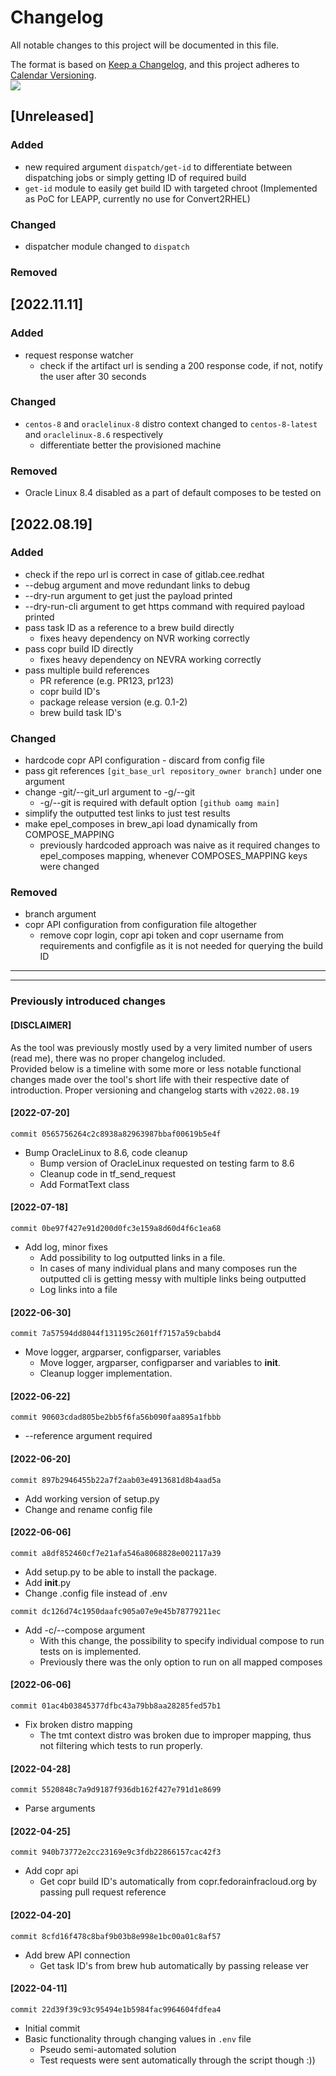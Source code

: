 # Changelog
All notable changes to this project will be documented in this file.

The format is based on [Keep a Changelog](https://keepachangelog.com/en/1.0.0/),
and this project adheres to [Calendar Versioning](https://calver.org).<br>
![](https://img.shields.io/badge/calver-YYYY.0M.0D-informational)

## [Unreleased]
### Added
- new required argument `dispatch/get-id` to differentiate between dispatching jobs or simply getting ID of required build
- `get-id` module to easily get build ID with targeted chroot (Implemented as PoC for LEAPP, currently no use for Convert2RHEL)
### Changed
- dispatcher module changed to `dispatch`
### Removed

## [2022.11.11]
### Added
  - request response watcher
    - check if the artifact url is sending a 200 response code, if not, notify the user after 30 seconds
### Changed
  - `centos-8` and `oraclelinux-8` distro context changed to `centos-8-latest` and `oraclelinux-8.6` respectively 
    - differentiate better the provisioned machine 
### Removed
  - Oracle Linux 8.4 disabled as a part of default composes to be tested on
## [2022.08.19]
### Added
- check if the repo url is correct in case of gitlab.cee.redhat
- --debug argument and move redundant links to debug
- --dry-run argument to get just the payload printed
- --dry-run-cli argument to get https command with required payload printed
- pass task ID as a reference to a brew build directly 
  - fixes heavy dependency on NVR working correctly
- pass copr build ID directly 
  - fixes heavy dependency on NEVRA working correctly
- pass multiple build references
  - PR reference (e.g. PR123, pr123)
  - copr build ID's
  - package release version (e.g. 0.1-2)
  - brew build task ID's

### Changed
- hardcode copr API configuration - discard from config file
- pass git references `[git_base_url repository_owner branch]` under one argument
- change -git/--git_url argument to -g/--git
  - -g/--git is required with default option `[github oamg main]`
- simplify the outputted test links to just test results
- make epel_composes in brew_api load dynamically from COMPOSE_MAPPING
  - previously hardcoded approach was naive as it required changes to epel_composes mapping, whenever COMPOSES_MAPPING keys were changed

### Removed
- branch argument
- copr API configuration from configuration file altogether
  - remove copr login, copr api token and copr username from requirements and configfile as it is not needed for querying the build ID
---

---
### Previously introduced changes
#### [DISCLAIMER]
As the tool was previously mostly used by a very limited number of users (read me), there was no proper changelog included.<br>
Provided below is a timeline with some more or less notable functional changes made over the tool's short life with their respective date of introduction.
Proper versioning and changelog starts with `v2022.08.19`

#### [2022-07-20]
`commit 0565756264c2c8938a82963987bbaf00619b5e4f`
- Bump OracleLinux to 8.6, code cleanup
  - Bump version of OracleLinux requested on testing farm to 8.6
  - Cleanup code in tf_send_request
  - Add FormatText class

#### [2022-07-18]
`commit 0be97f427e91d200d0fc3e159a8d60d4f6c1ea68`
- Add log, minor fixes
  - Add possibility to log outputted links in a file.
  - In cases of many individual plans and many composes run the outputted cli is getting messy with multiple links being outputted
  - Log links into a file

#### [2022-06-30]
`commit 7a57594dd8044f131195c2601ff7157a59cbabd4`
- Move logger, argparser, configparser, variables
  - Move logger, argparser, configparser and variables to __init__.
  - Cleanup logger implementation.

#### [2022-06-22]
`commit 90603cdad805be2bb5f6fa56b090faa895a1fbbb`
- --reference argument required

#### [2022-06-20]
`commit 897b2946455b22a7f2aab03e4913681d8b4aad5a`
- Add working version of setup.py
- Change and rename config file

#### [2022-06-06]
`commit a8df852460cf7e21afa546a8068828e002117a39`
- Add setup.py to be able to install the package.
- Add __init__.py
- Change .config file instead of .env

`commit dc126d74c1950daafc905a07e9e45b78779211ec`
- Add -c/--compose argument
  - With this change, the possibility to specify individual compose to run tests on is implemented.
  - Previously there was the only option to run on all mapped composes

#### [2022-06-06]
`commit 01ac4b03845377dfbc43a79bb8aa28285fed57b1`
- Fix broken distro mapping
  - The tmt context distro was broken due to improper mapping, thus not filtering which tests to run properly.

#### [2022-04-28]
`commit 5520848c7a9d9187f936db162f427e791d1e8699`
- Parse arguments

#### [2022-04-25]
`commit 940b73772e2cc23169e9c3fdb22866157cac42f3`
- Add copr api
  - Get copr build ID's automatically from copr.fedorainfracloud.org by passing pull request reference

#### [2022-04-20]
`commit 8cfd16f478c8baf9b03b8e998e1bc00a01c8af57`
- Add brew API connection
  - Get task ID's from brew hub automatically by passing release ver

#### [2022-04-11]
`commit 22d39f39c93c95494e1b5984fac9964604fdfea4`
- Initial commit
- Basic functionality through changing values in `.env` file 
  - Pseudo semi-automated solution
  - Test requests were sent automatically through the script though :))
